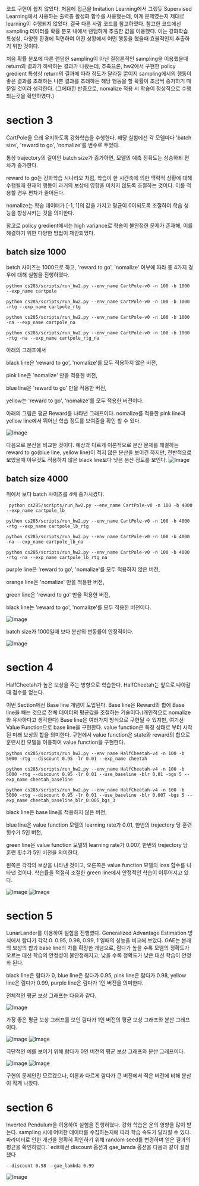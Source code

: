 코드 구현이 쉽지 않았다.
처음에 접근을 Imitation Learning에서 그랬듯 Supervised Learning에서 사용하는 출력층 활성화 함수를 사용했는데,
이게 문제였는지 제대로 learning이 수행되지 않았다.
결국 다른 사람 코드를 참고하였다.
참고한 코드에선 sampling 데이터를 확률 분포 내에서 랜덤하게 추출한 값을 이용했다.
이는 강화학습 특성상, 다양한 환경에 직면하여 어떤 상황에서 어떤 행동을 했을때 효율적인지 추출하기 위한 것이다.

처음 확률 분포에 따른 랜덤한 sampling이 아닌 결정론적인 sampling을 이용했을때 return의 결과가 하락하는 결과가 나왔는데,
추측으론, hw2에서 구현한 policy gredient 특성상 return의 결과에 따라 정도가 달라질 뿐이지 sampling에서의 행동이 좋은 결과를 초래하든 나쁜 결과를 초래하든 해당 행동을 할 확률이 조금씩 증가하기 때문일 것이라 생각한다.
(그에대한 반증으로, nomalize 적용 시 학습이 정상적으로 수행되는것을 확인하였다.)

# section 3
CartPole을 오래 유지하도록 강화학습을 수행한다.
해당 실험에선 각 모델마다 'batch size', 'reward to go', 'nomalize'를 변수로 두었다.

통상 trajectory의 길이인 batch size가 증가하면, 모델의 예측 정확도는 상승하되 편차가 증가한다.

reward to go는 강화학습 시나리오 처럼, 학습이 한 시간축에 의한 맥락적 상황에 대해 수행될때 현재의 행동이 과거의 보상에 영향을 미치지 않도록 조절하는 것이다. 이를 적용할 경우 편차가 줄어든다.

nomalize는 학습 데이터가 [-1, 1]의 값을 가지고 평균이 0이되도록 조절하여 학습 성능을 향상시키는 것을 의미한다.

참고로 policy gredient에서는 high variance로 학습이 불안정한 문제가 존재해, 이를 해결하기 위한 다양한 방법이 제안되었다.

## batch size 1000
 
betch 사이즈는 1000으로 하고, 'reward to go', 'nomalize' 여부에 따라 총 4가지 경우에 대해 실험을 진행하였다.

`python cs285/scripts/run_hw2.py --env_name CartPole-v0 -n 100 -b 1000 --exp_name cartpole`

`python cs285/scripts/run_hw2.py --env_name CartPole-v0 -n 100 -b 1000 -rtg --exp_name cartpole_rtg`
 
 `python cs285/scripts/run_hw2.py --env_name CartPole-v0 -n 100 -b 1000 -na --exp_name cartpole_na`
 
 `python cs285/scripts/run_hw2.py --env_name CartPole-v0 -n 100 -b 1000 -rtg -na --exp_name cartpole_rtg_na `

 아래의 그래프에서 
 
 black line은 'reward to go', 'nomalize'를 모두 적용하지 않은 버전,

 pink line은 'nomalize' 만을 적용한 버전,

 blue line은 'reward to go' 만을 적용한 버전,

 yellow는 'reward to go', 'nomalize'를 모두 적용한 버전이다.

 아래의 그림은 평균 Reward를 나타낸 그래프이다.
 nomalize를 적용한 pink line과 yellow line에서 뛰어난 학습 정도를 보여줌을 확인 할 수 있다.

![Image](https://github.com/user-attachments/assets/5a0e6f91-ef45-47c5-bc88-d82f309bfe34)

다음으로 분산을 비교한 것이다.
예상과 다르게 이론적으로 분산 문제를 해결하는 reward to go(blue line, yellow line)이 적지 않은 분산을 보이긴 하지만,
전반적으로 보았을때 아무것도 적용하지 않은 black line보다 낮은 분산 정도를 보인다.
![Image](https://github.com/user-attachments/assets/71a65f20-2218-493f-84f3-5c71cac6bfc5)

## batch size 4000

위에서 보다 batch 사이즈를 4배 증가시켰다.

` python cs285/scripts/run_hw2.py --env_name CartPole-v0 -n 100 -b 4000 --exp_name cartpole_lb`

` python cs285/scripts/run_hw2.py --env_name CartPole-v0 -n 100 -b 4000 -rtg --exp_name cartpole_lb_rtg `

` python cs285/scripts/run_hw2.py --env_name CartPole-v0 -n 100 -b 4000 -na --exp_name cartpole_lb_na `

` python cs285/scripts/run_hw2.py --env_name CartPole-v0 -n 100 -b 4000 -rtg -na --exp_name cartpole_lb_rtg_na `

 purple line은 'reward to go', 'nomalize'를 모두 적용하지 않은 버전,

 orange line은 'nomalize' 만을 적용한 버전,

 green line은 'reward to go' 만을 적용한 버전,

 black line는 'reward to go', 'nomalize'를 모두 적용한 버전이다.
 
![Image](https://github.com/user-attachments/assets/86588a98-0c5f-4628-b5f0-b5ffe7e4098b)

batch size가 1000일때 보다 분산의 변동률이 안정적이다.

![Image](https://github.com/user-attachments/assets/f68f1557-49e4-4949-8c75-b418a490c1a8)

# section 4
HalfCheetah가 높은 보상을 주는 방향으로 학습한다.
HalfCheetah는 앞으로 나아갈때 점수를 얻는다.

이번 Section에선 Base line 개념이 도입된다.
Base line은 Reward의 합에 Base line을 빼는 것으로 전체 데이터의 평균값을 조절하는 기술이다.(개인적으로 nomalize와 유사하다고 생각한다)
Base line은 여러가지 방식으로 구현될 수 있지만, 여기선 Value Function으로 base line을 구현한다.
value function은 특정 상태로 부터 시작된 미래 보상의 합을 의미한다.
구현에서 value function은 state와 reward의 합으로 훈련시킨 모델을 이용하여 value function을 구현한다.

`python cs285/scripts/run_hw2.py --env_name HalfCheetah-v4 -n 100 -b 5000 -rtg --discount 0.95 -lr 0.01 --exp_name cheetah `

`python cs285/scripts/run_hw2.py --env_name HalfCheetah-v4 -n 100 -b 5000 -rtg --discount 0.95 -lr 0.01 --use_baseline -blr 0.01 -bgs 5 --exp_name cheetah_baseline`

`python cs285/scripts/run_hw2.py --env_name HalfCheetah-v4 -n 100 -b 5000 -rtg --discount 0.95 -lr 0.01 --use_baseline -blr 0.007 -bgs 5 --exp_name cheetah_baseline_blr_0.005_bgs_3`

black line은 base line을 적용하지 않은 버전,

blue line은 value function 모델의 learning rate가 0.01, 한번의 trejectory 당 훈련 횟수가 5인 버전,

green line은 value function 모델의 learning rate가 0.007, 한번의 trejectory 당 훈련 횟수가 5인 버전을 의미한다.

왼쪽은 각각의 보상을 나타낸 것이고, 오른쪽은 value function 모델의 loss 함수를 나타낸 것이다.
학습률을 적절히 조절한 green line에서 안정적인 학습이 이루어지고 있다.

![Image](https://github.com/user-attachments/assets/4902f69b-16dd-4cff-a474-798602ae79fa)
![Image](https://github.com/user-attachments/assets/b63b5c17-5ed3-4277-a1a3-956f02b3a902)

# section 5
LunarLander를 이용하여 실험을 진행했다.
Generalized Advantage Estimation 방식에서 람다가 각각 0. 0.95, 0.98, 0.99, 1 일때의 성능을 비교해 보았다.
GAE는 본래의 보상의 합과 base line의 차를 확장한 개념으로, 람다가 높을 수록 모델의 정확도가 오르는 대신 학습의 안정성이 불안정해지고, 낮을 수록 정확도가 낮은 대신 학습이 안정화 된다.

black line은 람다가 0, blue line은 람다가 0.95, pink line은 람다가 0.98, yellow line은 람다가 0.99, purple line은 람다가 1인 버전을 의미한다.

전체적인 평균 보상 그래프는 다음과 같다.

![Image](https://github.com/user-attachments/assets/8d09d092-f361-476e-a623-fd71942bed6d)

가장 좋은 평균 보상 그래프를 보인 람다가 1인 버전의 평균 보상 그래프와 분산 그래프이다.

![Image](https://github.com/user-attachments/assets/bb4f15b1-66b1-4009-a2b0-41b4ca789295)
![Image](https://github.com/user-attachments/assets/748c041d-a5e9-45f8-aae4-079db42127f2)

극단적인 예를 보이기 위해 람다가 0인 버전의 평균 보상 그래프와 분산 그래프이다.

![Image](https://github.com/user-attachments/assets/f754b0ad-c932-40a0-b2d0-e9da2452b7d7)
![Image](https://github.com/user-attachments/assets/2f7f2701-fa4c-4dce-886a-8113f1f1ea5e) 

구현의 문제인진 모르겠으나, 이론과 다르게 람다가 큰 버전에서 작은 버전에 비해 분산이 작게 나왔다.

# section 6
Inverted Pendulum을 이용하여 실험을 진행하였다.
강화 학습은 운의 영향을 많이 받는다.
sampling 시에 어떠한 데이터를 수집하는지에 따라 학습 속도가 달라질 수 있다.
파라미터로 인한 개선을 명확히 확인하기 위해 random seed를 변경하며 얻은 결과의 평균을 확인하였다.`
edit에선 discount 옵션과 gae_lamda 옵션을 다음과 같이 설정했다

`--discount 0.98 --gae_lambda 0.99`

![Image](https://github.com/user-attachments/assets/9eb7a570-15a1-4b79-a282-5ef15c70645d)

